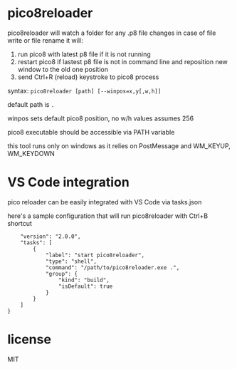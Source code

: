 # pico8reloader
pico8reloader will watch a folder for any .p8 file changes
in case of file write or file rename it will:
1) run pico8 with latest p8 file if it is not running
2) restart pico8 if lastest p8 file is not in command line and reposition new window to the old one position
3) send Ctrl+R (reload) keystroke to pico8 process

syntax: ```pico8reloader [path] [--winpos=x,y[,w,h]]```

default path is ```.```

winpos sets default pico8 position, no w/h values assumes 256

pico8 executable should be accessible via PATH variable

this tool runs only on windows as it relies on PostMessage and WM_KEYUP, WM_KEYDOWN

# VS Code integration
pico reloader can be easily integrated with VS Code via tasks.json

here's a sample configuration that will run pico8reloader with Ctrl+B shortcut

```{
    "version": "2.0.0",
    "tasks": [
        {
            "label": "start pico8reloader",
            "type": "shell",
            "command": "/path/to/pico8reloader.exe .",
            "group": {
                "kind": "build",
                "isDefault": true
            }
        }
    ]
}
```

# license
MIT
